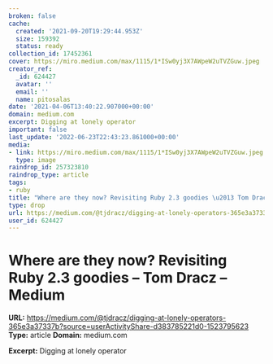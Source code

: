```yaml
---
broken: false
cache:
  created: '2021-09-20T19:29:44.953Z'
  size: 159392
  status: ready
collection_id: 17452361
cover: https://miro.medium.com/max/1115/1*ISw0yj3X7AWpeW2uTVZGuw.jpeg
creator_ref:
  _id: 624427
  avatar: ''
  email: ''
  name: pitosalas
date: '2021-04-06T13:40:22.907000+00:00'
domain: medium.com
excerpt: Digging at lonely operator
important: false
last_update: '2022-06-23T22:43:23.861000+00:00'
media:
- link: https://miro.medium.com/max/1115/1*ISw0yj3X7AWpeW2uTVZGuw.jpeg
  type: image
raindrop_id: 257323810
raindrop_type: article
tags:
- ruby
title: "Where are they now? Revisiting Ruby 2.3 goodies \u2013 Tom Dracz \u2013 Medium"
type: drop
url: https://medium.com/@tjdracz/digging-at-lonely-operators-365e3a37337b?source=userActivityShare-d383785221d0-1523795623
user_id: 624427
---
```


# Where are they now? Revisiting Ruby 2.3 goodies – Tom Dracz – Medium

**URL:** https://medium.com/@tjdracz/digging-at-lonely-operators-365e3a37337b?source=userActivityShare-d383785221d0-1523795623
**Type:** article
**Domain:** medium.com

**Excerpt:** Digging at lonely operator
